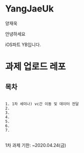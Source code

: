 # YangJaeUk
양재욱

안녕하세요

iOS파트 YB입니다.

# 과제 업로드 레포

## 목차

<pre>
<code>
1. 1차 세미나) vc간 이동 및 데이터 전달
2. 
3.
4.
5.
6.
7.
</code>
</pre>

1차 과제
기한: ~2020.04.24(금)
